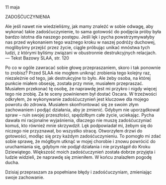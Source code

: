 11 maja

ZADOŚĆUCZYNIENIA 

Ale jeśli nawet nie wiedzieliśmy, jak mamy znaleźć w sobie odwagę, aby wykonać takie zadośćuczynienie, to sama gotowość do podjęcia próby była bardzo istotna dla naszego postępu. Jeśli lęk i pycha powstrzymywałyby nas przed wykonaniem tego ważnego kroku w naszej podróży duchowej, moglibyśmy przejść przez życie, ciągle próbując unikać mnóstwa tych ludzi, z którymi byliśmy związani w obustronnie destrukcyjnych relacjach. — Tekst Bazowy SLAA, str. 120

Po co w ogóle zawracać sobie głowę przepraszaniem, skoro i tak ponownie to zrobisz? Przed SLAA nie mogłem uniknąć zrobienia tego kolejny raz, niezależnie od tego, jak destrukcyjne to było. Ale żeby osoba, na której punkcie miałem obsesję, została przy mnie, musiałem przepraszać. Musiałem przekonać tę osobę, że naprawdę jest mi przykro i nigdy więcej tego nie zrobię. Za te sceny powinienem był dostać Oscara. W trzeźwości odkryłem, że wykonywanie zadośćuczynień jest kluczowe dla mojego powrotu do zdrowia. Musiałem skonfrontować się ze swoim złym zachowaniem i podjąć działania, aby je zmienić. Gdybym nie uporządkował spraw – ruin swojej przeszłości, spędziłbym całe życie, uciekając. Pycha dawała mi racjonalne wyjaśnienia, dlaczego nie muszę zadośćuczyniać komuś, kto również mnie skrzywdził. Lęk podpowiadał mi, żebym się do niczego nie przyznawał, bo wszystko stracę. Otworzyłem drzwi do gotowości, modląc się przy każdym zadośćuczynieniu. To pomogło mi zdać sobie sprawę, że mógłbym utknąć w mojej chorobie i znowu powrócić do uruchamiania się, gdybym nie podjął działania i nie przystąpił do Kroku Dziewiątego. Większość moich zadośćuczynień została dobrze przyjęta i ludzie widzieli, że naprawdę się zmieniłem. W końcu znalazłem pogodę ducha.

Dzisiaj przepraszam za popełniane błędy i zadośćuczyniam, zmieniając swoje zachowanie.
